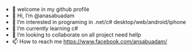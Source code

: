 -     welcome in my github profile
- 👋 Hi, I’m @anasabuadam
- 👀 I’m interested in programing in .net/c# desktop/web/android/iphone
- 🌱 I’m currently learning c#
- 💞️ I’m looking to collaborate on all project need hellp 
- 📫 How to reach me https://www.facebook.com/ansabuadam/
